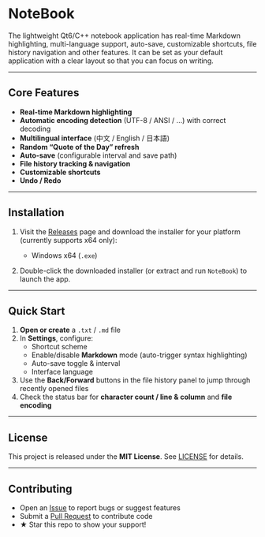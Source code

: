 # NoteBook

The lightweight Qt6/C++ notebook application has real-time Markdown highlighting, multi-language support, auto-save, customizable shortcuts, file history navigation and other features. It can be set as your default application with a clear layout so that you can focus on writing.

---

## Core Features

- **Real-time Markdown highlighting**  
- **Automatic encoding detection** (UTF-8 / ANSI / …) with correct decoding  
- **Multilingual interface** (中文 / English / 日本語)  
- **Random “Quote of the Day” refresh**  
- **Auto-save** (configurable interval and save path)  
- **File history tracking & navigation**  
- **Customizable shortcuts**  
- **Undo / Redo**  

---

## Installation

1. Visit the [Releases](https://github.com/diandiancha/LTNoteBook/releases/tag/v1.0.0) page and download the installer for your platform (currently supports x64 only):  
   - Windows x64 (`.exe`)

2. Double-click the downloaded installer (or extract and run `NoteBook`) to launch the app.

---

## Quick Start

1. **Open or create** a `.txt` / `.md` file  
2. In **Settings**, configure:  
   - Shortcut scheme  
   - Enable/disable **Markdown** mode (auto-trigger syntax highlighting)  
   - Auto-save toggle & interval  
   - Interface language  
3. Use the **Back/Forward** buttons in the file history panel to jump through recently opened files  
4. Check the status bar for **character count / line & column** and **file encoding**

---

## License

This project is released under the **MIT License**. See [LICENSE](./LICENSE) for details.

---

## Contributing

- Open an [Issue](https://github.com/diandiancha/LTNoteBook/issues) to report bugs or suggest features  
- Submit a [Pull Request](https://github.com/diandiancha/LTNoteBook/pulls) to contribute code  
- ★ Star this repo to show your support!
